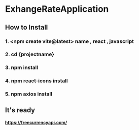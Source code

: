 # ExhangeRateApplication

## How to Install

### 1. <npm create vite@latest> name ,  react , javascript

### 2. cd {projectname}

### 3. npm install

### 4. npm react-icons install

### 5. npm axios install

## It's ready

#### https://freecurrencyapi.com/
